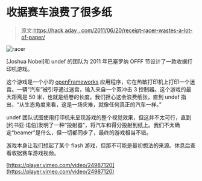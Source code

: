 # 收据赛车浪费了很多纸

> 原文:[https://hack aday . com/2011/06/20/receipt-racer-wastes-a-lot-of-paper/](https://hackaday.com/2011/06/20/receipt-racer-wastes-a-lot-of-paper/)

![](../Images/83ef727c86aef1852095eb27b2ac0b18.png "racer")

[Joshua Nobel]和 undef 的团队为 2011 年巴塞罗纳 OFFF 节设计了一款收据打印机游戏。

这个游戏是一个小的 [openFrameworks](http://en.wikipedia.org/wiki/OpenFrameworks) 应用程序，它在热敏打印机上打印一个迷宫。一辆“汽车”被引导通过迷宫，输入来自一个双冲击 3 控制器。这个游戏的最大距离是 50 米，也就是纸卷的长度。我们担心这会浪费纸张，直到 undef 指出，“从生态角度来看，这是一场灾难，就像任何真正的汽车一样。”

undef 团队试图使用打印机来呈现游戏的整个视觉效果，但这并不太可行，直到[约书亚·诺伯]发明了一种“投射器”，将汽车和得分投射到纸上。我们不太确定“beamer”是什么，但一切都同步了，最终的游戏相当不错。

游戏本身让我们想起了某个 flash 游戏，但那不可能是最初想法的来源。休息后查看收据赛车游戏视频。

[https://player.vimeo.com/video/24987120](https://player.vimeo.com/video/24987120)